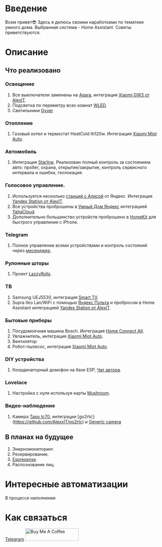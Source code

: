 # Введение
Всем привет😎 
Здесь я делюсь своими наработками по тематике умного дома.
Выбранная система - Home Assistant. Советы приветствуются.
# Описание
## Что реализовано
### Освещение
1. Все выключатели заменены на [Aqara](https://aqara.ru/shop/), интеграция [Xiaomi GW3 от AlexIT](https://github.com/AlexxIT/XiaomiGateway3). 
2. Подсветка по периметру всех комнат [WLED](https://github.com/Aircoookie/WLED). 
3. Светильники [Gyver](https://alexgyver.ru/gyverlamp/)
### Отопление
1. Газовый котел и термостат HeatCold th120w. Интеграция [Xiaomi Miot Auto](https://github.com/al-one/hass-xiaomi-miot).
### Автомобиль
1. Интеграция [Starline](https://www.home-assistant.io/integrations/starline/). Реализован полный контроль за состоянием авто: пробег, охрана, открытие/закрытие, контроль сервисного интервала и ошибки, геолокация.
### Голосовое управление.
1. Используется несколько [станций с Алисой](https://yandex.ru/alice/station/index-mobile) от Яндекс. Интеграция [Yandex Station от AlexIT](https://github.com/AlexxIT/YandexStation).
2. Все устройства проброшены в [Умный Дом Яндекс](https://yandex.ru/alice/smart-home-mobile) интеграцией [YahaCloud](https://github.com/dext0r/yandex_smart_home).
3. Дополнительно большинство устройств проброшено в [HomeKit](https://www.home-assistant.io/integrations/homekit/) для быстрого управления с iPhone.
### Telegram
1. Полное управление всеми устройствами и контроль состояний через [месенджер](https://www.home-assistant.io/integrations/telegram/).
### Рулонные шторы
1. Проект [LazzyRolls](https://github.com/ACE1046/LazyRolls). 
### ТВ
1. Samsung UEJ5530, интеграция [Smart TV](https://www.home-assistant.io/integrations/samsungtv).
2. Supra без Lan/WiFi с помощью [Яндекс Пульта](https://yandex.ru/support/smart-home/control-center/about.html) и пробросом в Home Assistant интеграцией [Yandex Station от AlexIT](https://github.com/AlexxIT/YandexStation).
### Бытовые приборы
1. Посудомоечная машина Bosch. Интеграция [Home Connect Alt](https://github.com/ekutner/home-connect-hass).
2. Увлажнитель, интеграция [Xiaomi Miot Auto](https://github.com/al-one/hass-xiaomi-miot).
3. Вентилятор
4. Робот-пылесос, интеграция [Xiaomi Miot Auto](https://github.com/al-one/hass-xiaomi-miot).
### DIY устройства
1. Координаторный домофон на базе ESP, [Чат автора](https://t.me/domofon_esp).
### Lovelace
1. Настройка с нуля используя карты [Mushroom](https://github.com/piitaya/lovelace-mushroom).
### Видео-наблюдение
1. Камера [Tapo tc70](https://www.tp-link.com/ru/home-networking/cloud-camera/tc70/), интеграции [go2rtc]:(https://github.com/AlexxIT/go2rtc) и [Generic camera](https://www.home-assistant.io/integrations/generic/)
## В планах на будущее
1. Энерномониторинг.
2. Резервирование.
3. [Espresense](https://espresense.com/).
4. Распознование лиц.
# Интересные автоматизации
В процессе наполнения
# Как связаться
[Telegram](https://t.me/alex_zob)
<a href="https://www.buymeacoffee.com/8tyfmdy2bnG" target="_blank"><img src="https://cdn.buymeacoffee.com/buttons/default-orange.png" alt="Buy Me A Coffee" height="41" width="174"></a>



